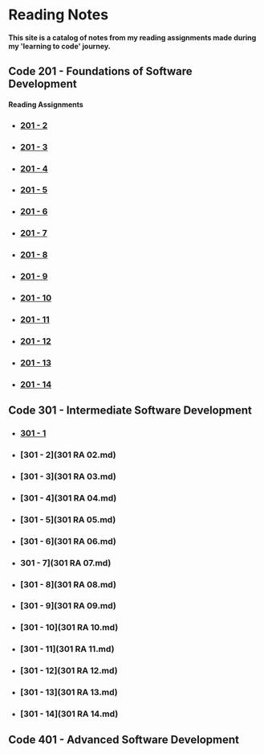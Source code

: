# Reading Notes

#### This site is a catalog of notes from my reading assignments made during my 'learning to code' journey.



## Code 201 - Foundations of Software Development
#### Reading Assignments


* ### [201 - 2](201/RA-02.md)

* ### [201 - 3](201/RA-03.md)

* ### [201 - 4](201/RA-04.md)

* ### [201 - 5](201/RA-05.md)

* ### [201 - 6](201/RA-06.md)

* ### [201 - 7](201/RA-07.md)

* ### [201 - 8](201/RA-08.md)

* ### [201 - 9](201/RA-09.md)

* ### [201 - 10](201/RA-10.md)

* ### [201 - 11](201/RA-11.md)

* ### [201 - 12](201/RA-12.md)

* ### [201 - 13](201/RA-13.md)

* ### [201 - 14](201/RA-14.md)


## Code 301 - Intermediate Software Development
* ### [301 - 1](301_RA_01.md)

* ### [301 - 2](301 RA 02.md)

* ### [301 - 3](301 RA 03.md)

* ### [301 - 4](301 RA 04.md)

* ### [301 - 5](301 RA 05.md)

* ### [301 - 6](301 RA 06.md)

* ### 301 - 7](301 RA 07.md)

* ### [301 - 8](301 RA 08.md)

* ### [301 - 9](301 RA 09.md)

* ### [301 - 10](301 RA 10.md)

* ### [301 - 11](301 RA 11.md)

* ### [301 - 12](301 RA 12.md)

* ### [301 - 13](301 RA 13.md)

* ### [301 - 14](301 RA 14.md)

## Code 401 - Advanced Software Development




